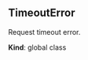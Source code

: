 <a name="TimeoutError"></a>

## TimeoutError
<p>Request timeout error.</p>

**Kind**: global class  
